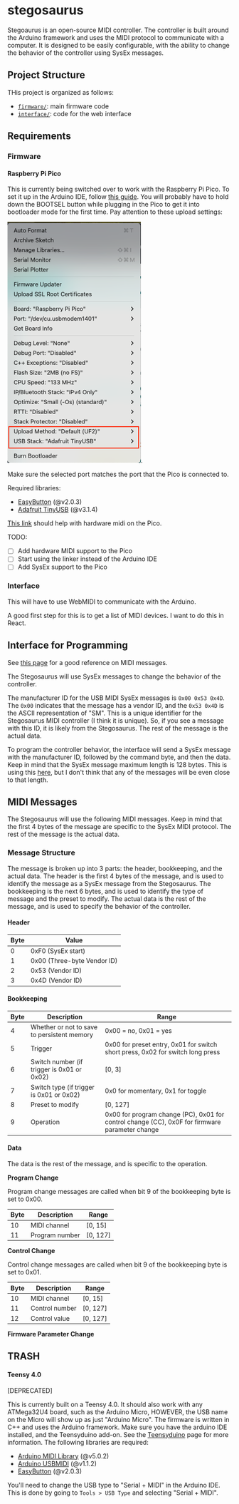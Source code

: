 # stegosaurus

Stegoaurus is an open-source MIDI controller. The controller is built around the Arduino framework and uses the MIDI protocol to communicate with a computer. It is designed to be easily configurable, with the ability to change the behavior of the controller using SysEx messages. 

## Project Structure

THis project is organized as follows:

- [`firmware/`](firmware/): main firmware code
- [`interface/`](interface/): code for the web interface

## Requirements

### Firmware

#### Raspberry Pi Pico

This is currently being switched over to work with the Raspberry Pi Pico.
To set it up in the Arduino IDE, follow [this guide](https://randomnerdtutorials.com/programming-raspberry-pi-pico-w-arduino-ide/). You will probably have to hold down the BOOTSEL button while plugging in the Pico to get it into bootloader mode for the first time. Pay attention to these upload settings:

![upload settings](img/settings.png).

Make sure the selected port matches the port that the Pico is connected to.

Required libraries:

- [EasyButton](https://github.com/evert-arias/EasyButton) (@v2.0.3)
- [Adafruit TinyUSB](https://github.com/adafruit/Adafruit_TinyUSB_Arduino) (@v3.1.4)

[This link](https://electronics.stackexchange.com/questions/623026/problem-working-with-midi-on-hardware-serial-port-on-raspberry-pi-pico-2040) should help with hardware midi on the Pico.

TODO:
- [ ] Add hardware MIDI support to the Pico
- [ ] Start using the linker instead of the Arduino IDE
- [ ] Add SysEx support to the Pico

### Interface

This will have to use WebMIDI to communicate with the Arduino.

A good first step for this is to get a list of MIDI devices. I want to do this in React.

## Interface for Programming

See [this page](https://learn.sparkfun.com/tutorials/midi-tutorial/advanced-messages) for a good reference on MIDI messages.

The Stegosaurus will use SysEx messages to change the behavior of the controller. 

The manufacturer ID for the USB MIDI SysEx messages is `0x00 0x53 0x4D`. The `0x00` indicates that the message has a vendor ID, and the `0x53 0x4D` is the ASCII representation of "SM". This is a unique identifier for the Stegosaurus MIDI controller (I think it is unique). So, if you see a message with this ID, it is likely from the Stegosaurus. The rest of the message is the actual data.

To program the controller behavior, the interface will send a SysEx message with the manufacturer ID, followed by the command byte, and then the data. Keep in mind that the SysEx message maximum length is 128 bytes. This is using this [here](https://github.com/FortySevenEffects/arduino_midi_library/wiki/Using-custom-Settings), but I don't think that any of the messages will be even close to that length.

## MIDI Messages

The Stegosaurus will use the following MIDI messages. Keep in mind that the first 4 bytes of the message are specific to the SysEx MIDI protocol. The rest of the message is the actual data.

### Message Structure

The message is broken up into 3 parts: the header, bookkeeping, and the actual data. The header is the first 4 bytes of the message, and is used to identify the message as a SysEx message from the Stegosaurus. The bookkeeping is the next 6 bytes, and is used to identify the type of message and the preset to modify. The actual data is the rest of the message, and is used to specify the behavior of the controller.

#### Header

| Byte | Value                                                            |
|------|----------------------------------------------------------------------|
| 0 | 0xF0 (SysEx start) |
| 1 | 0x00 (Three-byte Vendor ID) |
| 2 | 0x53 (Vendor ID) |
| 3 | 0x4D (Vendor ID) |

#### Bookkeeping

| Byte | Description    | Range |
|------|----------------|-------|
| 4    | Whether or not to save to persistent memory |  0x00 = no, 0x01 = yes |
| 5    | Trigger  |  0x00 for preset entry, 0x01 for switch short press, 0x02 for switch long press |
| 6    | Switch number (if trigger is 0x01 or 0x02) | [0, 3] |
| 7    | Switch type (if trigger is 0x01 or 0x02) | 0x0 for momentary, 0x1 for toggle |
| 8    | Preset to modify | [0, 127] |
| 9    | Operation | 0x00 for program change (PC), 0x01 for control change (CC), 0x0F for firmware parameter change |

#### Data

The data is the rest of the message, and is specific to the operation. 

**Program Change**

Program change messages are called when bit 9 of the bookkeeping byte is set to 0x00. 

| Byte | Description    | Range |
|------|----------------|-------|
| 10   | MIDI channel   | [0, 15] |
| 11   | Program number | [0, 127] |

**Control Change**

Control change messages are called when bit 9 of the bookkeeping byte is set to 0x01. 

| Byte | Description    | Range |
|------|----------------|-------|
| 10   | MIDI channel   | [0, 15] |
| 11   | Control number | [0, 127] |
| 12   | Control value  | [0, 127] |

**Firmware Parameter Change**


## TRASH

#### Teensy 4.0

[DEPRECATED]

This is currently built on a Teensy 4.0. It should also work with any ATMega32U4 board, such as the Arduino Micro, HOWEVER, the USB name on the Micro will show up as just "Arduino Micro". The firmware is written in C++ and uses the Arduino framework. 
Make sure you have the arduino IDE installed, and the Teensyduino add-on. See the [Teensyduino](https://www.pjrc.com/teensy/td_download.html) page for more information. The following libraries are required:

- [Arduino MIDI Library](https://github.com/FortySevenEffects/arduino_midi_library) (@v5.0.2)
- [Arduino USBMIDI](https://github.com/lathoub/Arduino-USBMIDI) (@v1.1.2)
- [EasyButton](https://github.com/evert-arias/EasyButton) (@v2.0.3)

You'll need to change the USB type to "Serial + MIDI" in the Arduino IDE. This is done by going to `Tools > USB Type` and selecting "Serial + MIDI".